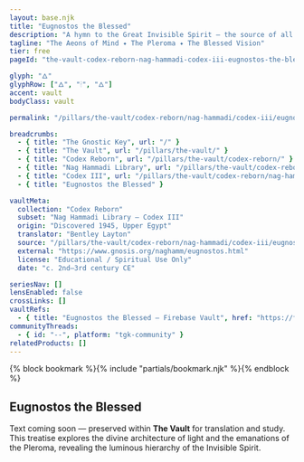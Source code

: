 ```yaml
---
layout: base.njk
title: "Eugnostos the Blessed"
description: "A hymn to the Great Invisible Spirit — the source of all light and consciousness."
tagline: "The Aeons of Mind ✦ The Pleroma ✦ The Blessed Vision"
tier: free
pageId: "the-vault-codex-reborn-nag-hammadi-codex-iii-eugnostos-the-blessed"

glyph: "🜂"
glyphRow: ["🜂", "🕯", "🜂"]
accent: vault
bodyClass: vault

permalink: "/pillars/the-vault/codex-reborn/nag-hammadi/codex-iii/eugnostos-the-blessed/text/index.html"

breadcrumbs:
  - { title: "The Gnostic Key", url: "/" }
  - { title: "The Vault", url: "/pillars/the-vault/" }
  - { title: "Codex Reborn", url: "/pillars/the-vault/codex-reborn/" }
  - { title: "Nag Hammadi Library", url: "/pillars/the-vault/codex-reborn/nag-hammadi/" }
  - { title: "Codex III", url: "/pillars/the-vault/codex-reborn/nag-hammadi/codex-iii/" }
  - { title: "Eugnostos the Blessed" }

vaultMeta:
  collection: "Codex Reborn"
  subset: "Nag Hammadi Library – Codex III"
  origin: "Discovered 1945, Upper Egypt"
  translator: "Bentley Layton"
  source: "/pillars/the-vault/codex-reborn/nag-hammadi/codex-iii/eugnostos-the-blessed/"
  external: "https://www.gnosis.org/naghamm/eugnostos.html"
  license: "Educational / Spiritual Use Only"
  date: "c. 2nd–3rd century CE"

seriesNav: []
lensEnabled: false
crossLinks: []
vaultRefs:
  - { title: "Eugnostos the Blessed — Firebase Vault", href: "https://firebasestorage.googleapis.com/v0/b/the-gnostic-key.appspot.com/o/vault%2Fnag-hammadi%2Feugnostos-the-blessed.pdf?alt=media", type: "pdf" }
communityThreads:
  - { id: "--", platform: "tgk-community" }
relatedProducts: []
---
```


<main class="main-content">
  <section class="content-container">
    {% block bookmark %}{% include "partials/bookmark.njk" %}{% endblock %}
    <h2>Eugnostos the Blessed</h2>
    <p>
      Text coming soon — preserved within <strong>The Vault</strong> for translation and study.
      This treatise explores the divine architecture of light and the emanations of the Pleroma,
      revealing the luminous hierarchy of the Invisible Spirit.
    </p>
  </section>
</main>
